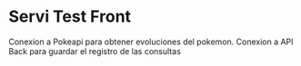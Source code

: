 # Servi Test Front

Conexion a Pokeapi para obtener evoluciones del pokemon.
Conexion a API Back para guardar el registro de las consultas
